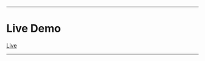 ---------------------------------------------------------------------------------------------------------------------------------------------------------------------------------

# Live Demo
[Live](https://nothes-4ce2c.web.app/)

---------------------------------------------------------------------------------------------------------------------------------------------------------------------------------
